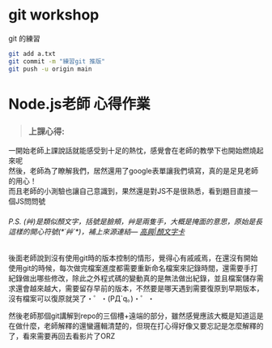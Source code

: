 # git workshop

git 的練習
```bash
git add a.txt
git commit -m "練習git 推版"
git push -u origin main

```
# Node.js老師 心得作業
>### 上課心得:   

一開始老師上課說話就能感受到十足的熱忱，感覺會在老師的教學下也開始燃燒起來呢   
然後，老師為了瞭解我們，居然還用了google表單讓我們填寫，真的是足見老師的用心！   
而且老師的小測驗也讓自己意識到，果然還是對JS不是很熟悉，看到題目直接一個JS問問號
###### P.S. (艸)是類似顏文字，括號是臉頰，艸是兩隻手，大概是掩面的意思，原始是長這樣的開心符號(\*´艸`\*)，補上來源連結— [高興|顏文字卡](https://facemood.grtimed.com/classification/%E9%AB%98%E8%88%88)   

後面老師說到沒有使用git時的版本控制的情形，覺得心有戚戚焉，在還沒有開始使用git的時候，每次做完檔案進度都需要重新命名檔案來記錄時間，還需要手打紀錄做出哪些修改，除此之外程式碼的變動真的是無法做出紀錄，並且檔案儲存需求還會越來越大，需要留存早前的版本，不然要是哪天遇到需要復原到早期版本，沒有檔案可以復原就哭了・゜・(PД`q｡)・゜・

然後老師那個git講解到repo的三個槽+遠端的部分，雖然感覺應該大概是知道這是在做什麼，老師解釋的還蠻邏輯清楚的，但現在打心得好像又要忘記是怎麼解釋的了，看來需要再回去看影片了ORZ


